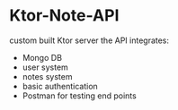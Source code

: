 # Ktor-Note-API
custom built Ktor server
the API integrates:
* Mongo DB
* user system
* notes system
* basic authentication
* Postman for testing end points
